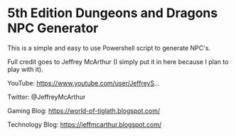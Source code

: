 # 5th Edition Dungeons and Dragons NPC Generator

This is a simple and easy to use Powershell script to generate NPC's.

Full credit goes to Jeffrey McArthur (I simply put it in here because I plan to play with it).

YouTube: https://www.youtube.com/user/JeffreyS...

Twitter: @JeffreyMcArthur

Gaming Blog: https://world-of-tiglath.blogspot.com/

Technology Blog: https://jeffmcarthur.blogspot.com/
